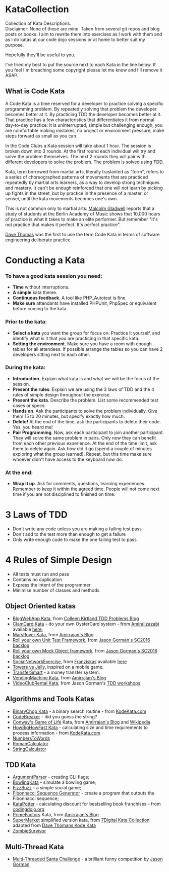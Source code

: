 # KataCollection
Collection of Kata Descriptions.  
Disclaimer: None of these are mine. Taken from several git repos and blog posts or books. I aim to rewrite them into exercises as I work with them and as I do katas at our code dojo sessions or at home to better suit my purpose.

Hopefully they'll be useful to you.

I've tried my best to put the source next to each Kata in the line below. If you feel I'm breaching some copyright please let me know and I'll remove it ASAP.

## What is Code Kata

A Code Kata is a time reserved for a developer to practice solving a specific programming problem. By repeatedly solving that problem the developer becomes better at it. By practicing TDD the developer becomes better at it. That practice has a few characteristics that differentiates it from normal day-to-day practice: It is uninterrupted, simple but challenging enough, you are comfortable making mistakes, no project or environment pressure, make steps forward as small as you can.

In the Code Clubs a Kata session will take about 1 hour. The session is broken down into 3 rounds. At the first round each individual will try and solve the problem themselves. The next 2 rounds they will pair with different developers to solve the problem. The problem is solved using TDD.

Kata, term borrowed from martial arts, literally traslanted as "form", refers to a series of choreographed patterns of movements that are practiced repeatedly by martial arts learners, as a way to develop strong techniques and mastery. It can't be enough reinforced that one will not learn by picking up fights in the street, but by practice in the presence of a master, or sensei, until the kata movements becomes one's own.

This is not common only to martial arts. [Malcolm Gladwell](http://www.amazon.co.uk/Outliers-Story-Success-Malcolm-Gladwell/dp/1846141214) reports that a study of students at the Berlin Academy of Music shows that 10,000 hours of practice is what it takes to make an elite performer. But remember "It's not practice that makes it perfect. It's perfect practice".

[Dave Thomas](http://codekata.com/) was the first to use the term Code Kata in terms of software engineering deliberate practice.

# Conducting a Kata

### To have a good kata session you need:
* **Time** without interruptions.
* **A simple** kata theme.
* **Continuous feedback**. A tool like PHP_Autotest is fine.
* **Make sure** attendants have installed PHPUnit, PhpSpec or equivalent before coming to the kata

### Prior to the kata:

* **Select a kata** you want the group for focus on. Practice it yourself, and identify what is it that you are practicing in that specific kata.
* **Setting the environment**. Make sure you have a room with enough tables for all attendees. If possible arrange the tables so you can have 2 developers sitting next to each other.

### During the kata:

* **Introduction**. Explain what kata is and what we will be the focus of the session.
* **Present the rules**. Explain we are using the 3 laws of TDD and the 4 rules of simple design throughout the exercise.
* **Present the kata**. Describe the problem. List some recommended test cases or specs.
* **Hands on**. Ask the participants to solve the problem individually. Give them 15 to 20 minutes, but specify exactly how much.
* **Delete!** At the end of the time, ask the participants to delete their code. Yes, you heard me!
* **Pair Programming**. Now, ask each participant to join another participant. They will solve the same problem in pairs. Only now they can benefit from each other previous experience. At the end of the time limit, ask them to delete again. Ask how did it go (spend a couple of minutes exploring what the group learned). Repeat, but this time make sure whoever didn't have access to the keyboard now do.

### At the end:

* **Wrap it up**. Ask for comments, questions, learning experiences. Remember to keep it within the agreed time. People will not come next time if you are not disciplined to finished on time.

# 3 Laws of TDD

* Don't write any code unless you are making a failing test pass
* Don't add to the test more than enough to get a failure
* Only write enough code to make the one failing test to pass

# 4 Rules of Simple Design

* All tests must run and pass
* Contains no duplication
* Express the intent of the programmer
* Minimise number of classes and methods

## Object Oriented katas
- [BlogWebApp Kata](https://github.com/jplebre/KataCollection/blob/master/Specifications/BlogWebApp.md), from [Colleen Kirtland TDD Problems Blog](https://sites.google.com/site/tddproblems/all-problems-1)
- [ClamCard Kata](https://github.com/jplebre/KataCollection/blob/master/Specifications/ClamCard.md) - do your own OysterCard system - from [Amiralizazabi](https://github.com/amiralibazazi) available [here](https://gist.github.com/amiralibazazi/a9d57d40886604887d8e#file-clamcardkata-txt-L70);
- [MarsRover Kata](https://github.com/jplebre/KataCollection/blob/master/Specifications/MarsRover.md), from [Amirrajan's Blog](http://amirrajan.net/Blog/)
- [Roll your own Unit Test Framework](https://github.com/jplebre/KataCollection/blob/master/Specifications/RollYourOwnUnitTestFramework.md), from [Jason Gorman's SC2016 backlog](http://codemanship.co.uk/parlezuml/blog/?postid=1346)
- [Roll your own Mock Object framework](https://github.com/jplebre/KataCollection/blob/master/Specifications/RollYourOwnMockObjectFramework.md), from [Jason Gorman's SC2016 backlog](http://codemanship.co.uk/parlezuml/blog/?postid=1355) 
- [SocialNetworkExercise](https://github.com/jplebre/KataCollection/blob/master/Specifications/SocialNetwork.md), from [Franziskas](https://github.com/franziskas) available [here](https://github.com/franziskas/social-network-exercise)
- [Towers vs Jelly](https://github.com/jplebre/KataCollection/blob/master/Specifications/JellyVsTower.md), inspired on a mobile game.
- [TransferSmart](https://github.com/jplebre/KataCollection/blob/master/Specifications/TransferSmart.md) - a money transfer system.
- [VendingMachine Kata](https://github.com/jplebre/KataCollection/blob/master/Specifications/VendingMachine.md), from [Amirrajan's Blog](http://amirrajan.net/Blog/)
- [VideoClubRental Kata](https://github.com/jplebre/KataCollection/blob/master/Specifications/VideoClubRental.md), from Jason Gorman's [TDD workshops](http://www.codemanship.co.uk/)


## Algorithms and Tools Katas
- [BinaryChop Kata](https://github.com/jplebre/KataCollection/blob/master/Specifications/BinaryChop.md) - a binary search routine - from [KodeKata.com](www.codekata.com)
- [CodeBreaker](ttps://github.com/jplebre/KataCollection/blob/master/Specifications/CodeBreaker.md) - did you guess the string?  
- [Conway's Game of Life](https://github.com/jplebre/KataCollection/blob/master/Specifications/ConwayGameOfLife.md) Kata, from [Amirrajan's Blog](http://amirrajan.net/Blog/) and [Wikipedia](https://en.wikipedia.org/wiki/Conway%27s_Game_of_Life) 
- [HowBigHowFast Kata](https://github.com/jplebre/KataCollection/blob/master/Specifications/HowBigHowFast.md) - calculating size and time requirements to process information - from [KodeKata.com](www.codekata.com)  
- [NumbersToWords](https://github.com/jplebre/KataCollection/blob/master/Specifications/NumbersToWords.md)
- [RomanCalculator](https://github.com/jplebre/KataCollection/blob/master/Specifications/RomanCalculator.md)
- [StringCalculator](https://github.com/jplebre/KataCollection/blob/master/Specifications/StringCalculator.md)

## TDD Kata
- [ArgumentParser](https://github.com/jplebre/KataCollection/blob/master/Specifications/ArgumentParser.md) - creating CLI flags;
- [BowlingKata](https://github.com/jplebre/KataCollection/blob/master/Specifications/BowlingKata.md) - simulate a bowling game;
- [FizzBuzz](https://github.com/jplebre/KataCollection/blob/master/Specifications/FizzBuzz.md) - a simple social game;
- [Fibonnacci Sequence Generator](https://github.com/jplebre/KataCollection/blob/master/Specifications/FibonacciSequence.md) - create a program that outputs the Fibonnacci sequence;
- [KataPotter](https://github.com/jplebre/KataCollection/blob/master/Specifications/KataPotter.md) - calculating discount for bestselling book franchises - from [codingdojo.org](http://codingdojo.org/)
- [PrimeFactors](https://github.com/jplebre/KataCollection/blob/master/Specifications/PrimeFactors.md) Kata, from [Amirrajan's Blog](http://amirrajan.net/Blog/)  
- [SuperMarket](https://github.com/jplebre/KataCollection/blob/master/Specifications/SupermaketSimplified.md) simplified version kata, from [7Digital Kata Collection](https://github.com/7digital/kata-checkout) adapted from [Dave Thomans Kode Kata](http://codekata.com/kata/kata09-back-to-the-checkout)  
- [ZombieSurvivor](https://github.com/jplebre/KataCollection/blob/master/Specifications/ZombieSurvivor.md)


## Multi-Thread Kata
- [Multi-Threaded Santa Challenge](https://github.com/jplebre/KataCollection/blob/master/Specifications/MultiThreadedSanta.md) - a brilliant funny competition by [Jason Gorman](http://codemanship.co.uk/parlezuml/blog/?postid=1337)
